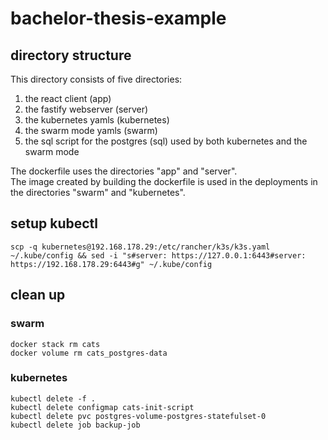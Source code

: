 # bachelor-thesis-example

## directory structure

This directory consists of five directories:

1. the react client (app)
2. the fastify webserver (server)
3. the kubernetes yamls (kubernetes)
4. the swarm mode yamls (swarm)
5. the sql script for the postgres (sql) used by both kubernetes and the swarm mode

The dockerfile uses the directories "app" and "server".  
The image created by building the dockerfile is used in the deployments in the directories "swarm" and "kubernetes".

## setup kubectl

```
scp -q kubernetes@192.168.178.29:/etc/rancher/k3s/k3s.yaml ~/.kube/config && sed -i "s#server: https://127.0.0.1:6443#server: https://192.168.178.29:6443#g" ~/.kube/config
```

## clean up

### swarm

```
docker stack rm cats
docker volume rm cats_postgres-data
```

### kubernetes

```
kubectl delete -f .
kubectl delete configmap cats-init-script
kubectl delete pvc postgres-volume-postgres-statefulset-0
kubectl delete job backup-job
```
